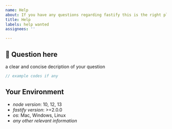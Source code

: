 ```yaml
---
name: Help
about: If you have any questions regarding fastify this is the right place to ask
title: Help
labels: help wanted
assignees: ''

---
```


<!--
Before you submit an a question we recommend you first look into our  repo's issue section to see if your question have already been answered, we don't recommend duplicates.


**Please read this entire template before posting any issue. If you ignore these instructions
and post an issue here that does not follow the instructions, your issue might be closed,
locked, and assigned the `missing discussion` label.**
-->

## 💬  Question here 

a clear and concise  decription of your question

```js
// example codes if any
````

## Your Environment

- *node version*: 10, 12, 13
- *fastify version*: >=2.0.0
- *os*: Mac, Windows, Linux
- *any other relevant information*
